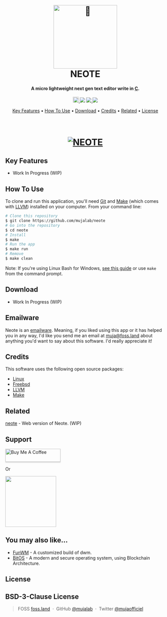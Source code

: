 <!---------------------------------------------- START ------------------------------------------------->
<!-- LOGO -->
<h1 align="center">
  <br>
  <a href="#"><img src="#" alt="📝" width="200"></a>
  <br>
  NEOTE
  <br>
</h1>
<!-- DISCRIPTION -->
<h4 align="center">A micro lightweight next gen text editor write in <a href="http://www.open-std.org/jtc1/sc22/wg14/" target="_blank">C</a>.</h4>

<p align="center">
    <a href="https://badge.fury.io/gh/mujalab%2Fneote"><img src="https://badge.fury.io/gh/mujalab%2Fneote@2x.png" alt="GitHub version" height="18">
    </a>
  <a href="https://gitter.im/mujalab/neote"><img src="https://badges.gitter.im/mujalab/neote.svg"></a>
  <a href="https://saythanks.io/to/mr.mujadiv@gmail.com">
      <img src="https://img.shields.io/badge/Say%20Thanks-!-1EAEDB.svg">
  </a>
  <a href="https://www.paypal.me/mujalab">
    <img src="https://img.shields.io/badge/$-donate-ff69b4.svg?maxAge=2592000&amp;style=flat">
  </a>
</p>
<!-- LINKS JUMP -->
<p align="center">
  <a href="#key-features">Key Features</a> •
  <a href="#how-to-use">How To Use</a> •
  <a href="#download">Download</a> •
  <a href="#credits">Credits</a> •
  <a href="#related">Related</a> •
  <a href="#license">License</a>
</p>
<!-- BANNER -->
<h1 align="center">
  <br>
  <a href="https://ibb.co/Z2sBQWN"><img src="https://i.ibb.co/QDBPWrX/NEOTE.png" alt="NEOTE" border="0"></a>
  <br>
</h1>

<!---------------------------------------------- KEY FEATURES ------------------------------------------>
## Key Features

* Work In Progress (WIP)
<!---------------------------------------------- HOW TO USE -------------------------------------------->
## How To Use

To clone and run this application, you'll need [Git](https://git-scm.com) and [Make](https://www.kernel.org/doc/html/latest/kbuild/llvm.html) (which comes with [LLVM](https://llvm.org/)) installed on your computer. From your command line:

```bash
# Clone this repository
$ git clone https://github.com/mujalab/neote
# Go into the repository
$ cd neote
# Install 
$ make
# Run the app
$ make run
# Remove 
$ make clean
```

Note: If you're using Linux Bash for Windows, [see this guide](https://www.howtogeek.com/261575/how-to-run-graphical-linux-desktop-applications-from-windows-10s-bash-shell/) or use `make` from the command prompt.

<!---------------------------------------------- DOWNLOADS -------------------------------------------->
## Download

* Work In Progress (WIP)
<!---------------------------------------------- CONTRIBUTE ------------------------------------------->
## Emailware

Neote is an [emailware](https://en.wiktionary.org/wiki/emailware). Meaning, if you liked using this app or it has helped you in any way, I'd like you send me an email at <muja@foss.land> about anything you'd want to say about this software. I'd really appreciate it!
<!---------------------------------------------- CREADITS --------------------------------------------->
## Credits

This software uses the following open source packages:

- [Linux](https://www.linux.org/)
- [Freebsd](https://freebsd.org/)
- [LLVM](https://llvm.org/)
- [Make](https://www.kernel.org/doc/html/latest/kbuild/llvm.html)
<!---------------------------------------------- RELATED ---------------------------------------------->
## Related

[neote](https://github.com/mujalab/neote) - Web version of Neote. (WIP)
<!---------------------------------------------- SUPPORT ---------------------------------------------->
## Support

<a href="https://www.buymeacoffee.com/mujalab" target="_blank"><img src="https://www.buymeacoffee.com/assets/img/custom_images/purple_img.png" alt="Buy Me A Coffee" style="height: 41px !important;width: 174px !important;box-shadow: 0px 3px 2px 0px rgba(190, 190, 190, 0.5) !important;-webkit-box-shadow: 0px 3px 2px 0px rgba(190, 190, 190, 0.5) !important;" ></a>

<p>Or</p> 

<a href="https://www.patreon.com/mujalab">
	<img src="https://c5.patreon.com/external/logo/become_a_patron_button@2x.png" width="160">
</a>

<!---------------------------------------------- PROJECTS --------------------------------------------->
## You may also like...

- [FunWM](https://github.com/mujalab/funwm) - A customized build of dwm. 
- [BitOS](https://github.com/mujalab/bitos) - A modern and secure operating system, using Blockchain Architecture.
<!---------------------------------------------- LICENCE ---------------------------------------------->
## License

BSD-3-Clause License
---
<!---------------------------------------------- MEDIA LINKS ------------------------------------------>
> FOSS [foss.land](https://www.foss.land) &nbsp;&middot;&nbsp;
> GitHub [@mujalab](https://github.com/mujalab) &nbsp;&middot;&nbsp;
> Twitter [@mujaofficiel](https://twitter.com/mujaofficiel)
<!---------------------------------------------- END -------------------------------------------------->
